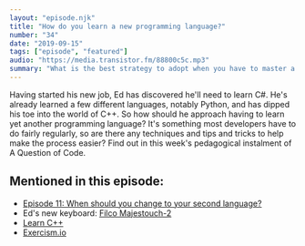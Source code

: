 ```yaml
---
layout: "episode.njk"
title: "How do you learn a new programming language?"
number: "34"
date: "2019-09-15"
tags: ["episode", "featured"]
audio: "https://media.transistor.fm/88800c5c.mp3"
summary: "What is the best strategy to adopt when you have to master a new language?"
---
```


Having started his new job, Ed has discovered he'll need to learn C#. He's already learned a few different languages, notably Python, and has dipped his toe into the world of C++. So how should he approach having to learn yet another programming language? It's something most developers have to do fairly regularly, so are there any techniques and tips and tricks to help make the process easier? Find out in this week's pedagogical instalment of A Question of Code.

## Mentioned in this episode:

* [Episode 11: When should you change to your second language?](https://aquestionofcode.com/11-second-programming-language/)
* Ed's new keyboard: [Filco Majestouch-2](https://www.amazon.co.uk/Filco-Majestouch-2-Tenkeyless-Tactile-Keyboard/dp/B004HYCW56/ref=sr_1_1?crid=2OPWYV85FMV8F&keywords=filco+majestouch+2&qid=1568310614&sprefix=filco+%2Caps%2C158&sr=8-1)
* [Learn C++](https://www.learncpp.com)
* [Exercism.io](https://exercism.io/)